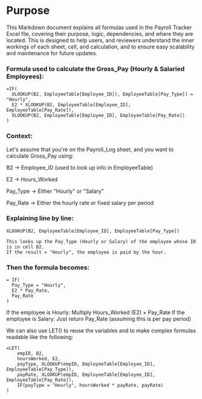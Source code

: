 <h1>Purpose</h1>

This Markdown document explains all formulas used in the Payroll Tracker Excel file, covering their purpose, logic, dependencies, and where they are located. This is designed to help users, and reviewers understand the inner workings of each sheet, cell, and calculation, and to ensure easy scalability and maintenance for future updates.

### Formula used to calculate the Gross_Pay (Hourly & Salaried Employees):

```excel 
=IF(
  XLOOKUP(B2, EmployeeTable[Employee_ID]), EmployeeTable[Pay_Type]) = "Hourly",
  E2 * XLOOKUP(B2, EmployeeTable[Employee_ID], EmployeeTable[Pay_Rate]),
  XLOOKUP(B2, EmployeeTable[Employee_ID], EmployeeTable[Pay_Rate])
)
```

### Context:

Let's assume that you're on the Payroll_Log sheet, and you want to calculate Gross_Pay using:

B2 → Employee_ID (used to look up info in EmployeeTable)

E2 → Hours_Worked

Pay_Type → Either "Hourly" or "Salary"

Pay_Rate → Either the hourly rate or fixed salary per period

### Explaining line by line:

```excel
XLOOKUP(B2, EmployeeTable[Employee_ID], EmployeeTable[Pay_Type])

This looks up the Pay_Type (Hourly or Salary) of the employee whose ID is in cell B2.
If the result = "Hourly", the employee is paid by the hour.
```
### Then the formula becomes:

```excel
= IF(
  Pay_Type = "Hourly",
  E2 * Pay_Rate,
  Pay_Rate
)
```
If the employee is Hourly: Multiply Hours_Worked (E2) × Pay_Rate
If the employee is Salary: Just return Pay_Rate (assuming this is per pay period)


We can also use LET() to reuse the variables and to make complex formulas readable like the following:

```excel
=LET(
    empID, B2,
    hoursWorked, E2,
    payType, XLOOKUP(empID, EmployeeTable[Employee_ID], EmployeeTable[Pay_Type]),
    payRate, XLOOKUP(empID, EmployeeTable[Employee_ID], EmployeeTable[Pay_Rate]),
    IF(payType = "Hourly", hoursWorked * payRate, payRate)
)
```


